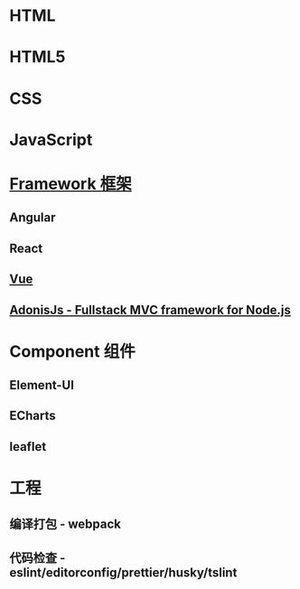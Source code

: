 
# HTML

# HTML5

# CSS

# JavaScript

# [Framework 框架](Framework/README.md)
## Angular
## React
## [Vue](Framework/Vue/README.md)

## [AdonisJs - Fullstack MVC framework for Node.js](https://github.com/adonisjs)

# Component 组件
## Element-UI
## ECharts
## leaflet

# 工程
## 编译打包 - webpack
## 代码检查 - eslint/editorconfig/prettier/husky/tslint